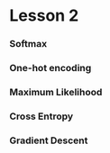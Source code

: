 
# Lesson 2

### Softmax

### One-hot encoding

### Maximum Likelihood

### Cross Entropy

### Gradient Descent



